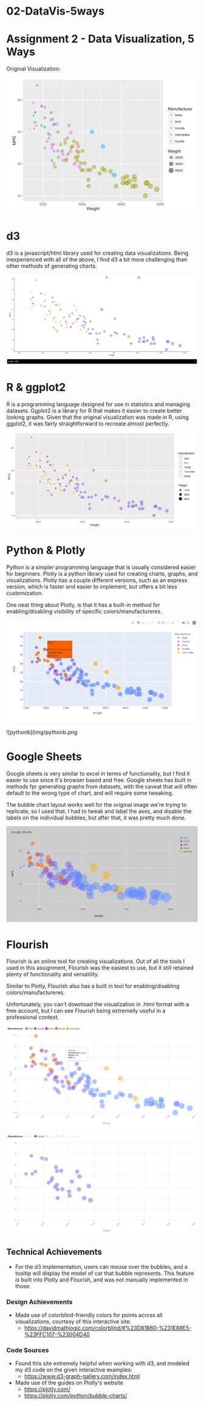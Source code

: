 # 02-DataVis-5ways

Assignment 2 - Data Visualization, 5 Ways  
===
Original Visualization:

![original](img/original.png)

# d3

d3 is a javascript/html library used for creating data visualizations. Being inexperienced with all of the above, I find d3 a bit more challenging than other methods of generating charts.

![d3](img/d3.png)

# R & ggplot2

R is a programming language designed for use in statistics and managing datasets. Ggplot2 is a library for R that makes it easier to create better looking graphs. Given that the original visualization was made in R, using ggplot2, it was fairly straightforward to recreate almost perfectly.

![r&ggplot2](img/r&ggplot2.png)

# Python & Plotly

Python is a simpler programming language that is usually considered easier for beginners. Plotly is a python library used for creating charts, graphs, and visualizations. Plotly has a couple different versions, such as an express version, which is faster and easier to implement, but offers a bit less customization.

One neat thing about Plotly, is that it has a built-in method for enabling/disabling visibility of specific colors/manufactureres.

![pythona](img/pythona.png)

![pythonb](img/pythonb.png

# Google Sheets

Google sheets is very similar to excel in terms of functionality, but I find it easier to use since it's browser based and free. Google sheets has built in methods fpr generating graphs from datasets, with the caveat that will often default to the wrong type of chart, and will require some tweaking.

The bubble chart layout works well for the original image we're trying to replicate, so I used that. I had to tweak and label the axes, and disable the labels on the individual bubbles, but after that, it was pretty much done.

![googlesheets](img/googlesheets.png)

# Flourish

Flourish is an online tool for creating visualizations. Out of all the tools I used in this assignment, Flourish was the easiest to use, but it still retained plenty of functionality and versatility.

Similar to Plotly, Flourish also has a built in tool for enabling/disabling colors/manufactureres.

Unfortunately, you can't download the visualization in .html format with a free account, but I can see Flourish being extremelly useful in a professional context.

![flourishA](img/flourishA.PNG)

![flourishB](img/flourishB.PNG)

## Technical Achievements
- For the d3 implementation, users can mouse over the bubbles, and a tooltip will display the model of car that bubble represents. This feature is built into Plotly and Flourish, and was not manually implemented in those.

### Design Achievements
- Made use of colorblind-friendly colors for points across all visualizations, courtesy of this interactive site:
	- https://davidmathlogic.com/colorblind/#%23D81B60-%231E88E5-%23FFC107-%23004D40
	
### Code Sources
- Found this site extremely helpful when working with d3, and modeled my d3 code on the given interactive examples:
	- https://www.d3-graph-gallery.com/index.html
- Made use of the guides on Plotly's website
	- https://plotly.com/
	- https://plotly.com/python/bubble-charts/
	